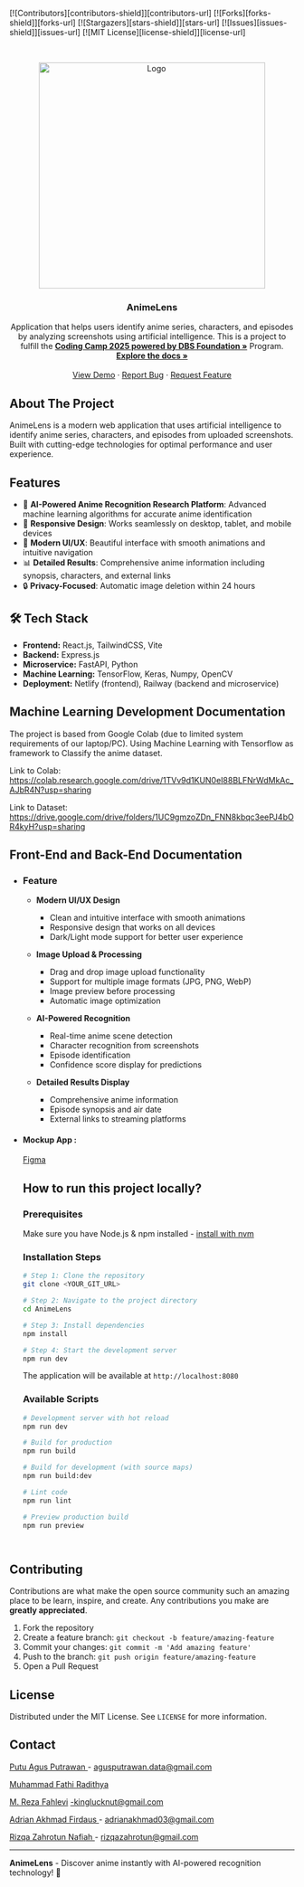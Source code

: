 [![Contributors][contributors-shield]][contributors-url]
[![Forks][forks-shield]][forks-url]
[![Stargazers][stars-shield]][stars-url]
[![Issues][issues-shield]][issues-url]
[![MIT License][license-shield]][license-url]

<!-- PROJECT LOGO -->
<br />
<p align="center">
  <a href="https://github.com/rizqanafiah/AnimeLens-Final">
    <img src="https://unsee.cc/album#uBhWhI42QNkz" width='400dp' alt="Logo" >
  </a>

  <h3 align="center">AnimeLens</h3>

  <p align="center">
    Application that helps users identify anime series, characters, and episodes by analyzing screenshots using artificial intelligence.
   This is a project to fulfill the  <a href="https://www.dbs.com/spark/index/id_id/site/codingcamp/index.html"><strong>Coding Camp 2025 powered by DBS Foundation »</strong></a>
   Program.
    <br />
    <a href="https://github.com/rizqanafiah/AnimeLens-Final"><strong>Explore the docs »</strong></a>
    <br />
    <br />
    <a href="https://animelens-app.netlify.app/">View Demo</a>
    ·
    <a href="https://github.com/rizqanafiah/AnimeLens-Final/issues">Report Bug</a>
    ·
    <a href="https://github.com/rizqanafiah/AnimeLens-Final/issues">Request Feature</a>
  </p>
</p>


<!-- ABOUT THE PROJECT -->
## About The Project

AnimeLens is a modern web application that uses artificial intelligence to identify anime series, characters, and episodes from uploaded screenshots. Built with cutting-edge technologies for optimal performance and user experience. 

## Features
- 🤖 **AI-Powered Anime Recognition Research Platform**: Advanced machine learning algorithms for accurate anime identification
- 📱 **Responsive Design**: Works seamlessly on desktop, tablet, and mobile devices
- 🎨 **Modern UI/UX**: Beautiful interface with smooth animations and intuitive navigation
- 📊 **Detailed Results**: Comprehensive anime information including synopsis, characters, and external links
- 🔒 **Privacy-Focused**: Automatic image deletion within 24 hours

## 🛠️ Tech Stack

- **Frontend:** React.js, TailwindCSS, Vite
- **Backend:** Express.js
- **Microservice:** FastAPI, Python
- **Machine Learning:** TensorFlow, Keras, Numpy, OpenCV
- **Deployment:** Netlify (frontend), Railway (backend and microservice)

## Machine Learning Development Documentation

The project is based from Google Colab (due to limited system requirements of our laptop/PC). Using Machine Learning with Tensorflow as framework to Classify the anime dataset. 

Link to Colab: <br>
https://colab.research.google.com/drive/1TVv9d1KUN0eI88BLFNrWdMkAc_AJbR4N?usp=sharing 

Link to Dataset: <br>
https://drive.google.com/drive/folders/1UC9gmzoZDn_FNN8kbqc3eePJ4bOR4kyH?usp=sharing


## Front-End and Back-End Documentation


 - ### Feature
      * **Modern UI/UX Design**
        - Clean and intuitive interface with smooth animations
        - Responsive design that works on all devices
        - Dark/Light mode support for better user experience

      * **Image Upload & Processing**
        - Drag and drop image upload functionality
        - Support for multiple image formats (JPG, PNG, WebP)
        - Image preview before processing
        - Automatic image optimization

      * **AI-Powered Recognition**
        - Real-time anime scene detection
        - Character recognition from screenshots
        - Episode identification
        - Confidence score display for predictions

      * **Detailed Results Display**
        - Comprehensive anime information
        - Episode synopsis and air date
        - External links to streaming platforms



* #### Mockup App :
   [Figma](https://www.figma.com/design/h4wnsxMi7OJUaE9V15MoTn/AnimeLens?node-id=0-1&t=pQ9eIAjO3EeTPufo-1)
  
  ## How to run this project locally?

  ### Prerequisites

  Make sure you have Node.js & npm installed - [install with nvm](https://github.com/nvm-sh/nvm#installing-and-updating)

  ### Installation Steps

  ```sh
  # Step 1: Clone the repository
  git clone <YOUR_GIT_URL>

  # Step 2: Navigate to the project directory
  cd AnimeLens

  # Step 3: Install dependencies
  npm install

  # Step 4: Start the development server
  npm run dev
  ```

  The application will be available at `http://localhost:8080`

  ### Available Scripts

  ```sh
  # Development server with hot reload
  npm run dev

  # Build for production
  npm run build

  # Build for development (with source maps)
  npm run build:dev

  # Lint code
  npm run lint

  # Preview production build
  npm run preview
  ```
    ```


<!-- CONTRIBUTING -->
## Contributing

Contributions are what make the open source community such an amazing place to be learn, inspire, and create. Any contributions you make are **greatly appreciated**.

1. Fork the repository
2. Create a feature branch: `git checkout -b feature/amazing-feature`
3. Commit your changes: `git commit -m 'Add amazing feature'`
4. Push to the branch: `git push origin feature/amazing-feature`
5. Open a Pull Request



<!-- LICENSE -->
## License

Distributed under the MIT License. See `LICENSE` for more information.



<!-- CONTACT -->
## Contact

[Putu Agus Putrawan ](https://www.linkedin.com/in/putu-agus-putrawan/) - agusputrawan.data@gmail.com

[Muhammad Fathi Radithya ](https://www.linkedin.com/in/muhammad-fathi-radithya-8b40a1333/) 

[M. Reza Fahlevi](#) -kinglucknut@gmail.com

[Adrian Akhmad Firdaus  ](https://www.linkedin.com/in/adrian-akhmad-firdaus-8a4000223/) - adrianakhmad03@gmail.com

[Rizqa Zahrotun Nafiah  ](https://www.linkedin.com/in/rizqa-zahrotun-nafiah-421a0430a/) - rizqazahrotun@gmail.com


---

**AnimeLens** - Discover anime instantly with AI-powered recognition technology! 🚀
